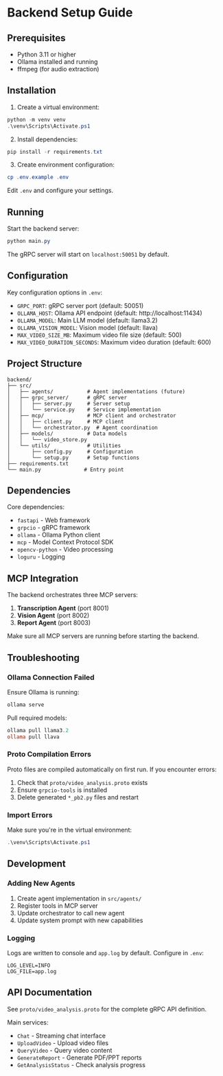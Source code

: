 # Backend Setup Guide

## Prerequisites

- Python 3.11 or higher
- Ollama installed and running
- ffmpeg (for audio extraction)

## Installation

1. Create a virtual environment:
```powershell
python -m venv venv
.\venv\Scripts\Activate.ps1
```

2. Install dependencies:
```powershell
pip install -r requirements.txt
```

3. Create environment configuration:
```powershell
cp .env.example .env
```

Edit `.env` and configure your settings.

## Running

Start the backend server:

```powershell
python main.py
```

The gRPC server will start on `localhost:50051` by default.

## Configuration

Key configuration options in `.env`:

- `GRPC_PORT`: gRPC server port (default: 50051)
- `OLLAMA_HOST`: Ollama API endpoint (default: http://localhost:11434)
- `OLLAMA_MODEL`: Main LLM model (default: llama3.2)
- `OLLAMA_VISION_MODEL`: Vision model (default: llava)
- `MAX_VIDEO_SIZE_MB`: Maximum video file size (default: 500)
- `MAX_VIDEO_DURATION_SECONDS`: Maximum video duration (default: 600)

## Project Structure

```
backend/
├── src/
│   ├── agents/           # Agent implementations (future)
│   ├── grpc_server/      # gRPC server
│   │   ├── server.py     # Server setup
│   │   └── service.py    # Service implementation
│   ├── mcp/              # MCP client and orchestrator
│   │   ├── client.py     # MCP client
│   │   └── orchestrator.py  # Agent coordination
│   ├── models/           # Data models
│   │   └── video_store.py
│   └── utils/            # Utilities
│       ├── config.py     # Configuration
│       └── setup.py      # Setup functions
├── requirements.txt
└── main.py              # Entry point
```

## Dependencies

Core dependencies:
- `fastapi` - Web framework
- `grpcio` - gRPC framework
- `ollama` - Ollama Python client
- `mcp` - Model Context Protocol SDK
- `opencv-python` - Video processing
- `loguru` - Logging

## MCP Integration

The backend orchestrates three MCP servers:
1. **Transcription Agent** (port 8001)
2. **Vision Agent** (port 8002)
3. **Report Agent** (port 8003)

Make sure all MCP servers are running before starting the backend.

## Troubleshooting

### Ollama Connection Failed

Ensure Ollama is running:
```powershell
ollama serve
```

Pull required models:
```powershell
ollama pull llama3.2
ollama pull llava
```

### Proto Compilation Errors

Proto files are compiled automatically on first run. If you encounter errors:
1. Check that `proto/video_analysis.proto` exists
2. Ensure `grpcio-tools` is installed
3. Delete generated `*_pb2.py` files and restart

### Import Errors

Make sure you're in the virtual environment:
```powershell
.\venv\Scripts\Activate.ps1
```

## Development

### Adding New Agents

1. Create agent implementation in `src/agents/`
2. Register tools in MCP server
3. Update orchestrator to call new agent
4. Update system prompt with new capabilities

### Logging

Logs are written to console and `app.log` by default. Configure in `.env`:
```
LOG_LEVEL=INFO
LOG_FILE=app.log
```

## API Documentation

See `proto/video_analysis.proto` for the complete gRPC API definition.

Main services:
- `Chat` - Streaming chat interface
- `UploadVideo` - Upload video files
- `QueryVideo` - Query video content
- `GenerateReport` - Generate PDF/PPT reports
- `GetAnalysisStatus` - Check analysis progress
